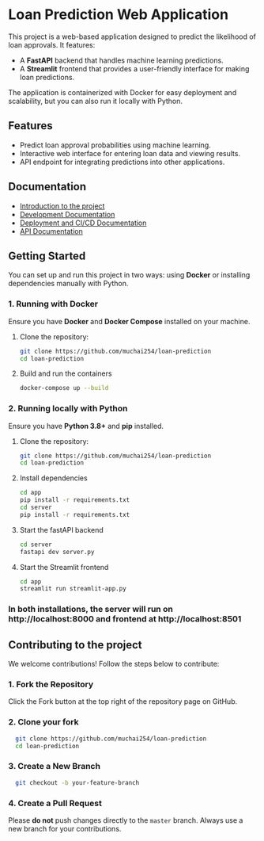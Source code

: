 # Loan Prediction Web Application

This project is a web-based application designed to predict the likelihood of loan approvals. It features:
- A **FastAPI** backend that handles machine learning predictions.
- A **Streamlit** frontend that provides a user-friendly interface for making loan predictions.

The application is containerized with Docker for easy deployment and scalability, but you can also run it locally with Python.



## **Features**
- Predict loan approval probabilities using machine learning.
- Interactive web interface for entering loan data and viewing results.
- API endpoint for integrating predictions into other applications.

## **Documentation**
- [Introduction to the project](https://medium.com/@muchaibriank/end-to-end-machine-learning-project-loan-approval-prediction-part-1-introduction-541e639b7c5c)
- [Development Documentation](https://medium.com/@muchaibriank/end-to-end-machine-learning-project-loan-approval-part-2-development-0e437b084ad5)
- [Deployment and CI/CD Documentation](https://medium.com/@muchaibriank/end-to-end-machine-learning-project-loan-approval-part-3-deployment-and-ci-cd-pipeline-0db5e8d7d078)
- [API Documentation](https://loanpredictor.gitbook.io/api-docs)

## **Getting Started**

You can set up and run this project in two ways: using **Docker** or installing dependencies manually with Python.

### **1. Running with Docker**
Ensure you have **Docker** and **Docker Compose** installed on your machine.

1. Clone the repository:
   ```bash
   git clone https://github.com/muchai254/loan-prediction
   cd loan-prediction
   ```
2. Build and run the containers
    ```bash
    docker-compose up --build
    ```

### **2. Running locally with Python**
Ensure you have **Python 3.8+** and **pip** installed.
1. Clone the repository:
   ```bash
   git clone https://github.com/muchai254/loan-prediction
   cd loan-prediction
   ```
2. Install dependencies
   ```bash
   cd app
   pip install -r requirements.txt
   cd server
   pip install -r requirements.txt
   ```
3. Start the fastAPI backend
   ```bash
   cd server
   fastapi dev server.py
   ```
4. Start the Streamlit frontend
   ```bash
   cd app
   streamlit run streamlit-app.py
   ```
### In both installations, the server will run on http://localhost:8000 and frontend at http://localhost:8501

## Contributing to the project
We welcome contributions! Follow the steps below to contribute:
### **1. Fork the Repository**
Click the Fork button at the top right of the repository page on GitHub.
### **2. Clone your fork**
```bash
  git clone https://github.com/muchai254/loan-prediction
  cd loan-prediction
```
### **3. Create a New Branch**
```bash
  git checkout -b your-feature-branch
```
### **4. Create a Pull Request**
Please **do not** push changes directly to the `master` branch. Always use a new branch for your contributions.

